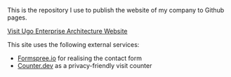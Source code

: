 This is the repository I use to publish the website of my company to Github pages.

[Visit Ugo Enterprise Architecture Website](https://ugo-enterprise-architecture.github.io/)

This site uses the following external services:
- [Formspree.io](https://formspree.io) for realising the contact form
- [Counter.dev](https://counter.dev) as a privacy-friendly visit counter